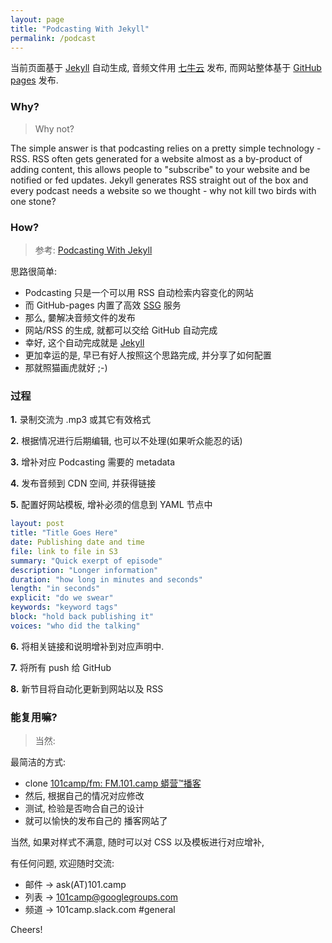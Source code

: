 ```yaml
---
layout: page
title: "Podcasting With Jekyll"
permalink: /podcast
---
```


当前页面基于 [Jekyll](https://jekyllrb.com/) 自动生成, 
音频文件用 [七牛云](https://www.qiniu.com/) 发布,
而网站整体基于 [GitHub pages](https://pages.github.com/) 发布.

### Why?
> Why not?

The simple answer is that podcasting relies on a pretty simple technology - RSS. RSS often gets generated for a website almost as a by-product of adding content, this allows people to "subscribe" to your website and be notified or fed updates. Jekyll generates RSS straight out of the box and every podcast needs a website so we thought - why not kill two birds with one stone?

### How?
> 参考: [Podcasting With Jekyll](https://wiobyrne.github.io/infusing-computing-pod/podcast)


思路很简单:

- Podcasting 只是一个可以用 RSS 自动检索内容变化的网站
- 而 GitHub-pages 内置了高效 [SSG](https://about.gitlab.com/blog/2016/06/03/ssg-overview-gitlab-pages-part-1-dynamic-x-static/) 服务
- 那么, 嘦解决音频文件的发布
- 网站/RSS 的生成, 就都可以交给 GitHub 自动完成
- 幸好, 这个自动完成就是 [Jekyll](https://jekyllrb.com/)
- 更加幸运的是, 早已有好人按照这个思路完成, 并分享了如何配置
- 那就照猫画虎就好 ;-)

### 过程

**1.** 录制交流为 .mp3 或其它有效格式

**2.** 根据情况进行后期编辑, 也可以不处理(如果听众能忍的话)

**3.** 增补对应 Podcasting 需要的 metadata

**4.** 发布音频到 CDN 空间, 并获得链接

**5.** 配置好网站模板, 增补必须的信息到 YAML 节点中

``` yaml
layout: post
title: "Title Goes Here"
date: Publishing date and time
file: link to file in S3
summary: "Quick exerpt of episode"
description: "Longer information"
duration: "how long in minutes and seconds" 
length: "in seconds"
explicit: "do we swear" 
keywords: "keyword tags"
block: "hold back publishing it" 
voices: "who did the talking"
```

**6.** 将相关链接和说明增补到对应声明中. 

**7.** 将所有 push 给 GitHub

**8.** 新节目将自动化更新到网站以及 RSS 


### 能复用嘛?
> 当然:

最简洁的方式:

- clone [101camp/fm: FM\.101\.camp 蟒营™播客](https://github.com/101camp/fm) 
- 然后, 根据自己的情况对应修改
- 测试, 检验是否吻合自己的设计
- 就可以愉快的发布自己的 播客网站了


当然, 如果对样式不满意, 随时可以对 CSS 以及模板进行对应增补,

有任何问题, 欢迎随时交流:

- 邮件 -> ask(AT)101.camp
- 列表 -> 101camp@googlegroups.com
- 频道 -> 101camp.slack.com #general 

Cheers!


